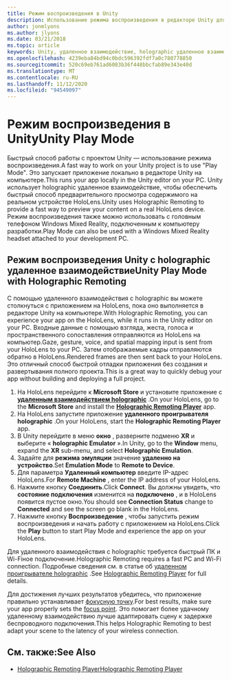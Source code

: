 ```yaml
---
title: Режим воспроизведения в Unity
description: Использование режима воспроизведения в редакторе Unity для предварительного просмотра изменений на устройстве без развертывания приложения.
author: jonmlyons
ms.author: jlyons
ms.date: 03/21/2018
ms.topic: article
keywords: Unity, удаленное взаимодействие, holographic удаленное взаимодействие, удаленный плеер holographic
ms.openlocfilehash: 4239eba84bd94c0bdc596392fdf7a0c780778850
ms.sourcegitcommit: 520c69eb761ad6083b36f448bbcfab89e343e40d
ms.translationtype: MT
ms.contentlocale: ru-RU
ms.lasthandoff: 11/12/2020
ms.locfileid: "94549097"
---
```

# <a name="unity-play-mode"></a><span data-ttu-id="9f977-104">Режим воспроизведения в Unity</span><span class="sxs-lookup"><span data-stu-id="9f977-104">Unity Play Mode</span></span>

<span data-ttu-id="9f977-105">Быстрый способ работы с проектом Unity — использование режима воспроизведения.</span><span class="sxs-lookup"><span data-stu-id="9f977-105">A fast way to work on your Unity project is to use "Play Mode".</span></span> <span data-ttu-id="9f977-106">Это запускает приложение локально в редакторе Unity на компьютере.</span><span class="sxs-lookup"><span data-stu-id="9f977-106">This runs your app locally in the Unity editor on your PC.</span></span> <span data-ttu-id="9f977-107">Unity использует holographic удаленное взаимодействие, чтобы обеспечить быстрый способ предварительного просмотра содержимого на реальном устройстве HoloLens.</span><span class="sxs-lookup"><span data-stu-id="9f977-107">Unity uses Holographic Remoting to provide a fast way to preview your content on a real HoloLens device.</span></span> <span data-ttu-id="9f977-108">Режим воспроизведения также можно использовать с головным телефоном Windows Mixed Reality, подключенным к компьютеру разработки.</span><span class="sxs-lookup"><span data-stu-id="9f977-108">Play Mode can also be used with a Windows Mixed Reality headset attached to your development PC.</span></span>

## <a name="unity-play-mode-with-holographic-remoting"></a><span data-ttu-id="9f977-109">Режим воспроизведения Unity с holographic удаленное взаимодействие</span><span class="sxs-lookup"><span data-stu-id="9f977-109">Unity Play Mode with Holographic Remoting</span></span>

<span data-ttu-id="9f977-110">С помощью удаленного взаимодействия с holographic вы можете столкнуться с приложением на HoloLens, пока оно выполняется в редакторе Unity на компьютере.</span><span class="sxs-lookup"><span data-stu-id="9f977-110">With Holographic Remoting, you can experience your app on the HoloLens, while it runs in the Unity editor on your PC.</span></span> <span data-ttu-id="9f977-111">Входные данные с помощью взгляда, жеста, голоса и пространственного сопоставления отправляются из HoloLens на компьютер.</span><span class="sxs-lookup"><span data-stu-id="9f977-111">Gaze, gesture, voice, and spatial mapping input is sent from your HoloLens to your PC.</span></span> <span data-ttu-id="9f977-112">Затем отображаемые кадры отправляются обратно в HoloLens.</span><span class="sxs-lookup"><span data-stu-id="9f977-112">Rendered frames are then sent back to your HoloLens.</span></span> <span data-ttu-id="9f977-113">Это отличный способ быстрой отладки приложения без создания и развертывания полного проекта.</span><span class="sxs-lookup"><span data-stu-id="9f977-113">This is a great way to quickly debug your app without building and deploying a full project.</span></span>
1. <span data-ttu-id="9f977-114">На HoloLens перейдите к **Microsoft Store** и установите приложение с **[удаленным взаимодействием holographic](https://www.microsoft.com/store/p/holographic-remoting-player/9nblggh4sv40)** .</span><span class="sxs-lookup"><span data-stu-id="9f977-114">On your HoloLens, go to the **Microsoft Store** and install the **[Holographic Remoting Player](https://www.microsoft.com/store/p/holographic-remoting-player/9nblggh4sv40)** app.</span></span>
2. <span data-ttu-id="9f977-115">На HoloLens запустите приложение **удаленного проигрывателя holographic** .</span><span class="sxs-lookup"><span data-stu-id="9f977-115">On your HoloLens, start the **Holographic Remoting Player** app.</span></span>
3. <span data-ttu-id="9f977-116">В Unity перейдите в меню **окно** , разверните подменю **XR** и выберите « **holographic Emulator** ».</span><span class="sxs-lookup"><span data-stu-id="9f977-116">In Unity, go to the **Window** menu, expand the **XR** sub-menu, and select **Holographic Emulation**.</span></span>
4. <span data-ttu-id="9f977-117">Задайте для **режима эмуляции** значение **удаленно на устройство**.</span><span class="sxs-lookup"><span data-stu-id="9f977-117">Set **Emulation Mode** to **Remote to Device**.</span></span>
5. <span data-ttu-id="9f977-118">Для параметра **Удаленный компьютер** введите IP-адрес HoloLens.</span><span class="sxs-lookup"><span data-stu-id="9f977-118">For **Remote Machine** , enter the IP address of your HoloLens.</span></span>
6. <span data-ttu-id="9f977-119">Нажмите кнопку **Соединить**.</span><span class="sxs-lookup"><span data-stu-id="9f977-119">Click **Connect**.</span></span> <span data-ttu-id="9f977-120">Вы должны увидеть, что **состояние подключения** изменится на **подключено** , и в HoloLens появится пустое окно.</span><span class="sxs-lookup"><span data-stu-id="9f977-120">You should see **Connection Status** change to **Connected** and see the screen go blank in the HoloLens.</span></span>
7. <span data-ttu-id="9f977-121">Нажмите кнопку **Воспроизведение** , чтобы запустить режим воспроизведения и начать работу с приложением на HoloLens.</span><span class="sxs-lookup"><span data-stu-id="9f977-121">Click the **Play** button to start Play Mode and experience the app on your HoloLens.</span></span>

<span data-ttu-id="9f977-122">Для удаленного взаимодействия с holographic требуется быстрый ПК и Wi-Fiное подключение.</span><span class="sxs-lookup"><span data-stu-id="9f977-122">Holographic Remoting requires a fast PC and Wi-Fi connection.</span></span> <span data-ttu-id="9f977-123">Подробные сведения см. в статье об [удаленном проигрывателе holographic](../platform-capabilities-and-apis/holographic-remoting-player.md) .</span><span class="sxs-lookup"><span data-stu-id="9f977-123">See [Holographic Remoting Player](../platform-capabilities-and-apis/holographic-remoting-player.md) for full details.</span></span>

<span data-ttu-id="9f977-124">Для достижения лучших результатов убедитесь, что приложение правильно устанавливает [фокусную точку](focus-point-in-unity.md).</span><span class="sxs-lookup"><span data-stu-id="9f977-124">For best results, make sure your app properly sets the [focus point](focus-point-in-unity.md).</span></span> <span data-ttu-id="9f977-125">Это помогает более удачному удаленному взаимодействию лучше адаптировать сцену к задержке беспроводного подключения.</span><span class="sxs-lookup"><span data-stu-id="9f977-125">This helps Holographic Remoting to best adapt your scene to the latency of your wireless connection.</span></span>

## <a name="see-also"></a><span data-ttu-id="9f977-126">См. также:</span><span class="sxs-lookup"><span data-stu-id="9f977-126">See Also</span></span>
* [<span data-ttu-id="9f977-127">Holographic Remoting Player</span><span class="sxs-lookup"><span data-stu-id="9f977-127">Holographic Remoting Player</span></span>](../platform-capabilities-and-apis/holographic-remoting-player.md)
